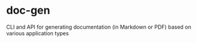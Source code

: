 # doc-gen
CLI and API for generating documentation (in Markdown or PDF) based on various application types
